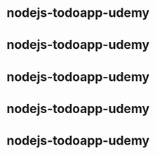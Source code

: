 # nodejs-todoapp-udemy
# nodejs-todoapp-udemy
# nodejs-todoapp-udemy
# nodejs-todoapp-udemy
# nodejs-todoapp-udemy
